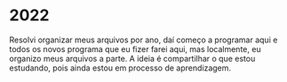 # 2022
Resolvi organizar meus arquivos por ano, daí começo a programar aqui e todos os novos programa que eu fizer farei aqui, mas localmente, eu organizo meus arquivos a parte. A ideia é compartilhar o que estou estudando, pois ainda estou em processo de aprendizagem.
